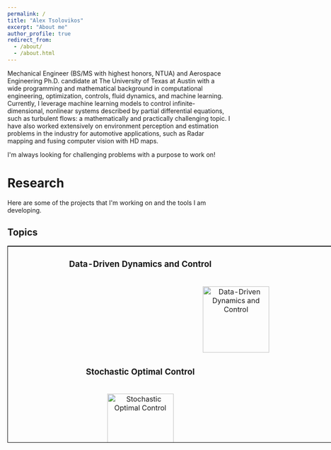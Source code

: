 ```yaml
---
permalink: /
title: "Alex Tsolovikos"
excerpt: "About me"
author_profile: true
redirect_from: 
  - /about/
  - /about.html
---
```


Mechanical Engineer (BS/MS with highest honors, NTUA) and Aerospace Engineering Ph.D. candidate at The University of Texas at Austin with a wide programming and mathematical background in computational engineering, optimization, controls, fluid dynamics, and machine learning. Currently, I leverage machine learning models to control infinite-dimensional, nonlinear systems described by partial differential equations, such as turbulent flows: a mathematically and practically challenging topic. I have also worked extensively on environment perception and estimation problems in the industry for automotive applications, such as Radar mapping and fusing computer vision with HD maps.

I'm always looking for challenging problems with a purpose to work on!


# Research

Here are some of the projects that I'm working on and the tools I am developing.

## Topics


<table style="width: 1200px; height: 446px; margin-left: auto; margin-right: auto; border: 1px solid black;">
<tbody>
<tr>
<td style="width: 600px; text-align: center;">
<h3>Data-Driven Dynamics and Control</h3>
<br /><img src="https://alextsolovikos.github.io/images/image-alignment-150x150.jpg" alt="Data-Driven Dynamics and Control" width="150" height="150" style="float:right"/></td>
<td style="width: 600px; text-align: center;">
<h3>Flow Control</h3>
<br /><img src="https://alextsolovikos.github.io/images/image-alignment-150x150.jpg" alt="Flow Control" width="150" height="150" /></td>
</tr>
<tr>
<td style="width: 600px; text-align: center;">
<h3>Stochastic Optimal Control</h3>
<br /><img src="https://alextsolovikos.github.io/images/image-alignment-150x150.jpg" alt="Stochastic Optimal Control" width="150" height="150" /></td>
<td style="width: 600px; text-align: center;">
<h3>Motion Prediction</h3>
<br /><img src="https://alextsolovikos.github.io/images/image-alignment-150x150.jpg" alt="Motion Prediction" width="150" height="150" /></td>
</tr>
</tbody>
</table>

